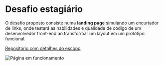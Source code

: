 
# Desafio estagiário

O desafio proposto consiste numa **landing page** simulando um encurtador de links, onde testará as habilidades e qualidade de código de um desenvolvedor front-end ao transformar um layout em um protótipo funcional. 

[Repositório com detalhes do escopo](https://github.com/chaordic/frontend-intern-challenge)

![Página em funcionamento](/assets/Shortener-interaction.gif)